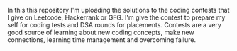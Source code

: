 In this this repository I'm uploading the solutions to the coding contests that I give on Leetcode, Hackerrank or GFG. I'm give the contest to prepare my self for coding tests and DSA rounds for placements. Contests are a very good source of learning about new coding concepts, make new connections, learning time management and overcoming failure.
